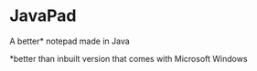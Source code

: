 JavaPad
=======

A better* notepad made in Java




*better than inbuilt version that comes with Microsoft Windows

